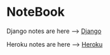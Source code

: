 # NoteBook

Django notes are here --> [Django](https://github.com/slk007/NoteBook/blob/master/Django.md)

Heroku notes are here --> [Heroku](https://github.com/slk007/NoteBook/blob/master/Heroku.md)